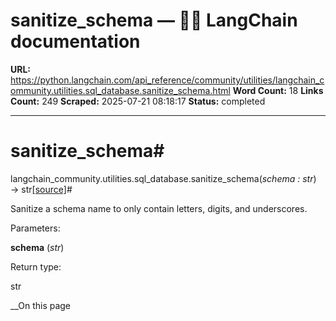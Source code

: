 # sanitize_schema — 🦜🔗 LangChain  documentation

**URL:** https://python.langchain.com/api_reference/community/utilities/langchain_community.utilities.sql_database.sanitize_schema.html
**Word Count:** 18
**Links Count:** 249
**Scraped:** 2025-07-21 08:18:17
**Status:** completed

---

# sanitize\_schema\#

langchain\_community.utilities.sql\_database.sanitize\_schema\(_schema : str_\) → str[\[source\]](https://python.langchain.com/api_reference/_modules/langchain_community/utilities/sql_database.html#sanitize_schema)\#     

Sanitize a schema name to only contain letters, digits, and underscores.

Parameters:     

**schema** \(_str_\)

Return type:     

str

__On this page